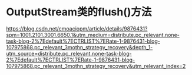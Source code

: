 # OutputStream类的flush()方法
https://blog.csdn.net/cmoaciopm/article/details/9876431?spm=1001.2101.3001.6650.1&utm_medium=distribute.pc_relevant.none-task-blog-2%7Edefault%7ECTRLIST%7ERate-1-9876431-blog-107975868.pc_relevant_3mothn_strategy_recovery&depth_1-utm_source=distribute.pc_relevant.none-task-blog-2%7Edefault%7ECTRLIST%7ERate-1-9876431-blog-107975868.pc_relevant_3mothn_strategy_recovery&utm_relevant_index=2